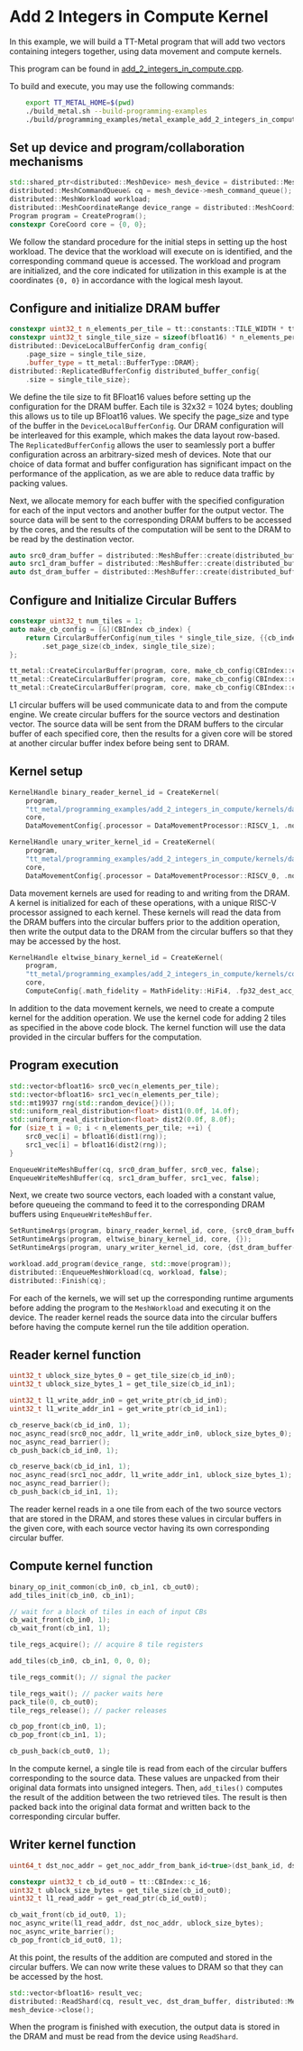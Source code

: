 # Add 2 Integers in Compute Kernel

In this example, we will build a TT-Metal program that will add two vectors containing integers together, using data movement and compute kernels.

This program can be found in
[add_2_integers_in_compute.cpp](../../../tt_metal/programming_examples/add_2_integers_in_compute/add_2_integers_in_compute.cpp).

To build and execute, you may use the following commands:
```bash
    export TT_METAL_HOME=$(pwd)
    ./build_metal.sh --build-programming-examples
    ./build/programming_examples/metal_example_add_2_integers_in_compute
```
## Set up device and program/collaboration mechanisms

``` cpp
std::shared_ptr<distributed::MeshDevice> mesh_device = distributed::MeshDevice::create_unit_mesh(0);
distributed::MeshCommandQueue& cq = mesh_device->mesh_command_queue();
distributed::MeshWorkload workload;
distributed::MeshCoordinateRange device_range = distributed::MeshCoordinateRange(mesh_device->shape());
Program program = CreateProgram();
constexpr CoreCoord core = {0, 0};
```

We follow the standard procedure for the initial steps in setting up the host workload. The device that the workload will execute on is identified, and the corresponding command queue is accessed. The workload and program are initialized, and the core indicated for utilization in this example is at the coordinates `{0, 0}` in accordance with the logical mesh layout.

## Configure and initialize DRAM buffer

``` cpp
constexpr uint32_t n_elements_per_tile = tt::constants::TILE_WIDTH * tt::constants::TILE_WIDTH;
constexpr uint32_t single_tile_size = sizeof(bfloat16) * n_elements_per_tile;
distributed::DeviceLocalBufferConfig dram_config{
    .page_size = single_tile_size,
    .buffer_type = tt_metal::BufferType::DRAM};
distributed::ReplicatedBufferConfig distributed_buffer_config{
    .size = single_tile_size};
```

We define the tile size to fit BFloat16 values before setting up the configuration for the DRAM buffer. Each tile is 32x32 = 1024 bytes; doubling this allows us to tile up BFloat16 values. We specify the page_size and type of the buffer in the `DeviceLocalBufferConfig`. Our DRAM configuration will be interleaved for this example, which makes the data layout row-based. The `ReplicatedBufferConfig` allows the user to seamlessly port a buffer configuration across an arbitrary-sized mesh of devices. Note that our choice of data format and buffer configuration has significant impact on the performance of the application, as we are able to reduce data traffic by packing values.

Next, we allocate memory for each buffer with the specified configuration for each of the input vectors and another buffer for the output vector. The source data will be sent to the corresponding DRAM buffers to be accessed by the cores, and the results of the computation will be sent to the DRAM to be read by the destination vector.

``` cpp
auto src0_dram_buffer = distributed::MeshBuffer::create(distributed_buffer_config, dram_config, mesh_device.get());
auto src1_dram_buffer = distributed::MeshBuffer::create(distributed_buffer_config, dram_config, mesh_device.get());
auto dst_dram_buffer = distributed::MeshBuffer::create(distributed_buffer_config, dram_config, mesh_device.get());
```

## Configure and Initialize Circular Buffers

``` cpp
constexpr uint32_t num_tiles = 1;
auto make_cb_config = [&](CBIndex cb_index) {
    return CircularBufferConfig(num_tiles * single_tile_size, {{cb_index, DataFormat::Float16_b}})
        .set_page_size(cb_index, single_tile_size);
};

tt_metal::CreateCircularBuffer(program, core, make_cb_config(CBIndex::c_0));
tt_metal::CreateCircularBuffer(program, core, make_cb_config(CBIndex::c_1));
tt_metal::CreateCircularBuffer(program, core, make_cb_config(CBIndex::c_16));
```

L1 circular buffers will be used communicate data to and from the compute engine. We create circular buffers for the source vectors and destination vector. The source data will be sent from the DRAM buffers to the circular buffer of each specified core, then the results for a given core will be stored at another circular buffer index before being sent to DRAM.

## Kernel setup

``` cpp
KernelHandle binary_reader_kernel_id = CreateKernel(
    program,
    "tt_metal/programming_examples/add_2_integers_in_compute/kernels/dataflow/reader_binary_1_tile.cpp",
    core,
    DataMovementConfig{.processor = DataMovementProcessor::RISCV_1, .noc = NOC::RISCV_1_default});

KernelHandle unary_writer_kernel_id = CreateKernel(
    program,
    "tt_metal/programming_examples/add_2_integers_in_compute/kernels/dataflow/writer_1_tile.cpp",
    core,
    DataMovementConfig{.processor = DataMovementProcessor::RISCV_0, .noc = NOC::RISCV_0_default});
```

Data movement kernels are used for reading to and writing from the DRAM.
A kernel is initialized for each of these operations, with a unique RISC-V processor assigned to each kernel. These kernels will read the data from the DRAM buffers into the circular buffers prior to the addition operation, then write the output data to the DRAM from the circular buffers so that they may be accessed by the host.

``` cpp
KernelHandle eltwise_binary_kernel_id = CreateKernel(
    program,
    "tt_metal/programming_examples/add_2_integers_in_compute/kernels/compute/add_2_tiles.cpp",
    core,
    ComputeConfig{.math_fidelity = MathFidelity::HiFi4, .fp32_dest_acc_en = false, .math_approx_mode = false});
```

In addition to the data movement kernels, we need to create a compute kernel for the addition operation. We use the kernel code for adding 2 tiles as specified in the above code block. The kernel function will use the data provided in the circular buffers for the computation.

## Program execution

``` cpp
std::vector<bfloat16> src0_vec(n_elements_per_tile);
std::vector<bfloat16> src1_vec(n_elements_per_tile);
std::mt19937 rng(std::random_device{}());
std::uniform_real_distribution<float> dist1(0.0f, 14.0f);
std::uniform_real_distribution<float> dist2(0.0f, 8.0f);
for (size_t i = 0; i < n_elements_per_tile; ++i) {
    src0_vec[i] = bfloat16(dist1(rng));
    src1_vec[i] = bfloat16(dist2(rng));
}

EnqueueWriteMeshBuffer(cq, src0_dram_buffer, src0_vec, false);
EnqueueWriteMeshBuffer(cq, src1_dram_buffer, src1_vec, false);
```

Next, we create two source vectors, each loaded with a constant value, before queueing the command to feed it to the corresponding DRAM buffers using `EnqueueWriteMeshBuffer`.

``` cpp
SetRuntimeArgs(program, binary_reader_kernel_id, core, {src0_dram_buffer->address(), src1_dram_buffer->address()});
SetRuntimeArgs(program, eltwise_binary_kernel_id, core, {});
SetRuntimeArgs(program, unary_writer_kernel_id, core, {dst_dram_buffer->address()});

workload.add_program(device_range, std::move(program));
distributed::EnqueueMeshWorkload(cq, workload, false);
distributed::Finish(cq);
```

For each of the kernels, we will set up the corresponding runtime arguments before adding the program to the `MeshWorkload` and executing it on the device. The reader kernel reads the source data into the circular buffers before having the compute kernel run the tile addition operation.

## Reader kernel function

``` cpp
uint32_t ublock_size_bytes_0 = get_tile_size(cb_id_in0);
uint32_t ublock_size_bytes_1 = get_tile_size(cb_id_in1);

uint32_t l1_write_addr_in0 = get_write_ptr(cb_id_in0);
uint32_t l1_write_addr_in1 = get_write_ptr(cb_id_in1);

cb_reserve_back(cb_id_in0, 1);
noc_async_read(src0_noc_addr, l1_write_addr_in0, ublock_size_bytes_0);
noc_async_read_barrier();
cb_push_back(cb_id_in0, 1);

cb_reserve_back(cb_id_in1, 1);
noc_async_read(src1_noc_addr, l1_write_addr_in1, ublock_size_bytes_1);
noc_async_read_barrier();
cb_push_back(cb_id_in1, 1);
```

The reader kernel reads in a one tile from each of the two source vectors that are stored in the DRAM, and stores these values in circular buffers in the given core, with each source vector having its own corresponding circular buffer.

## Compute kernel function

``` cpp
binary_op_init_common(cb_in0, cb_in1, cb_out0);
add_tiles_init(cb_in0, cb_in1);

// wait for a block of tiles in each of input CBs
cb_wait_front(cb_in0, 1);
cb_wait_front(cb_in1, 1);

tile_regs_acquire(); // acquire 8 tile registers

add_tiles(cb_in0, cb_in1, 0, 0, 0);

tile_regs_commit(); // signal the packer

tile_regs_wait(); // packer waits here
pack_tile(0, cb_out0);
tile_regs_release(); // packer releases

cb_pop_front(cb_in0, 1);
cb_pop_front(cb_in1, 1);

cb_push_back(cb_out0, 1);
```

In the compute kernel, a single tile is read from each of the circular buffers corresponding to the source data. These values are unpacked from their original data formats into unsigned integers. Then, `add_tiles()` computes the result of the addition between the two retrieved tiles. The result is then packed back into the original data format and written back to the corresponding circular buffer.

## Writer kernel function

``` cpp
uint64_t dst_noc_addr = get_noc_addr_from_bank_id<true>(dst_bank_id, dst_dram);

constexpr uint32_t cb_id_out0 = tt::CBIndex::c_16;
uint32_t ublock_size_bytes = get_tile_size(cb_id_out0);
uint32_t l1_read_addr = get_read_ptr(cb_id_out0);

cb_wait_front(cb_id_out0, 1);
noc_async_write(l1_read_addr, dst_noc_addr, ublock_size_bytes);
noc_async_write_barrier();
cb_pop_front(cb_id_out0, 1);
```

At this point, the results of the addition are computed and stored in the circular buffers. We can now write these values to DRAM so that they can be accessed by the host.

``` cpp
std::vector<bfloat16> result_vec;
distributed::ReadShard(cq, result_vec, dst_dram_buffer, distributed::MeshCoordinate(0, 0), true);
mesh_device->close();
```

When the program is finished with execution, the output data is stored in the DRAM and must be read from the device using `ReadShard`.
